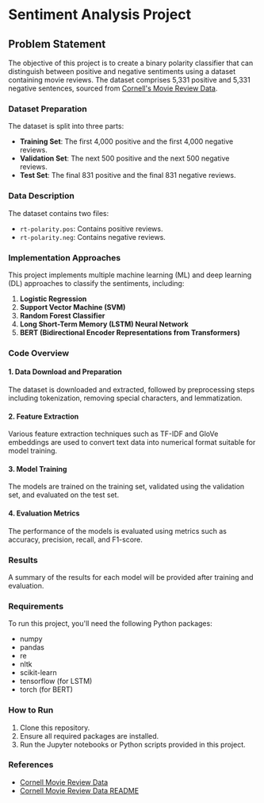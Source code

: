 # Sentiment Analysis Project

## Problem Statement

The objective of this project is to create a binary polarity classifier that can distinguish between positive and negative sentiments using a dataset containing movie reviews. The dataset comprises 5,331 positive and 5,331 negative sentences, sourced from [Cornell's Movie Review Data](https://www.cs.cornell.edu/people/pabo/movie-review-data/rt-polaritydata.tar.gz). 

### Dataset Preparation

The dataset is split into three parts:
- **Training Set**: The first 4,000 positive and the first 4,000 negative reviews.
- **Validation Set**: The next 500 positive and the next 500 negative reviews.
- **Test Set**: The final 831 positive and the final 831 negative reviews.

### Data Description

The dataset contains two files:
- `rt-polarity.pos`: Contains positive reviews.
- `rt-polarity.neg`: Contains negative reviews.

### Implementation Approaches

This project implements multiple machine learning (ML) and deep learning (DL) approaches to classify the sentiments, including:

1. **Logistic Regression**
2. **Support Vector Machine (SVM)**
3. **Random Forest Classifier**
4. **Long Short-Term Memory (LSTM) Neural Network**
5. **BERT (Bidirectional Encoder Representations from Transformers)**

### Code Overview

#### 1. Data Download and Preparation

The dataset is downloaded and extracted, followed by preprocessing steps including tokenization, removing special characters, and lemmatization. 

#### 2. Feature Extraction

Various feature extraction techniques such as TF-IDF and GloVe embeddings are used to convert text data into numerical format suitable for model training.

#### 3. Model Training

The models are trained on the training set, validated using the validation set, and evaluated on the test set. 

#### 4. Evaluation Metrics

The performance of the models is evaluated using metrics such as accuracy, precision, recall, and F1-score.

### Results

A summary of the results for each model will be provided after training and evaluation. 

### Requirements

To run this project, you'll need the following Python packages:
- numpy
- pandas
- re
- nltk
- scikit-learn
- tensorflow (for LSTM)
- torch (for BERT)

### How to Run

1. Clone this repository.
2. Ensure all required packages are installed.
3. Run the Jupyter notebooks or Python scripts provided in this project.

### References

- [Cornell Movie Review Data](https://www.cs.cornell.edu/people/pabo/movie-review-data/rt-polaritydata.tar.gz)
- [Cornell Movie Review Data README](https://www.cs.cornell.edu/people/pabo/movie-review-data/rt-polaritydata.README.1.0.txt)

